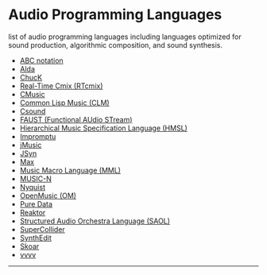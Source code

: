 # Audio Programming Languages

list of audio programming languages including languages optimized for sound production, algorithmic composition, and sound 
synthesis.

- <a href="http://abcnotation.com/" >ABC notation</a>
- <a href="https://github.com/alda-lang/alda" target="_blank">Alda</a>
- <a href="http://chuck.cs.princeton.edu/" target="_blank" >ChucK</a>
- <a href="https://en.wikipedia.org/wiki/Real-time_Cmix" target="_blank" >Real-Time Cmix (RTcmix)</a>
- <a href="https://en.wikipedia.org/wiki/CMusic" target="_blank" >CMusic</a>
- <a href="https://ccrma.stanford.edu/software/clm/" target="_blank" >Common Lisp Music (CLM)</a>
- <a href="http://csound.github.io/" target="_blank" >Csound</a>
- <a href="https://en.wikipedia.org/wiki/FAUST_(programming_language)" target="_blank" >FAUST (Functional AUdio STream)</a>
- <a href="http://www.softsynth.com/hmsl/" target="_blank" >Hierarchical Music Specification Language (HMSL)</a>
- <a href="http://impromptu.moso.com.au/" target="_blank" >Impromptu</a>
- <a href="http://explodingart.com/jmusic/" target="_blank" >jMusic</a>
- <a href="http://www.softsynth.com/jsyn/" target="_blank" >JSyn</a>
- <a href="https://cycling74.com/products/max/" target="_blank" >Max</a>
- <a href="http://woolyss.com/chipmusic/chipmusic-mml/ppmck_guide.php" target="_blank" >Music Macro Language (MML)</a>
- <a href="https://en.wikipedia.org/wiki/MUSIC-N" target="_blank" >MUSIC-N</a>
- <a href="http://www.cs.cmu.edu/afs/cs.cmu.edu/project/music/web/music.software.html" target="_blank" >Nyquist </a>
- <a href="http://repmus.ircam.fr/openmusic/home" target="_blank" >OpenMusic (OM)</a>
- <a href="http://puredata.info/" target="_blank" >Pure Data</a>
- <a href="http://www.native-instruments.com/en/products/komplete/synths/reaktor-5/" target="_blank" >Reaktor</a>
- <a href="http://saol.net/" target="_blank" >Structured Audio Orchestra Language (SAOL)</a>
- <a href="http://supercollider.github.io/" target="_blank" >SuperCollider</a>
- <a href="http://www.synthedit.com/" target="_blank" >SynthEdit</a>
- <a href="https://github.com/sofakid/Skoarcery" target="_blank">Skoar<a/>
- <a href="http://www.vvvv.org/" target="_blank" >vvvv</a>

---
